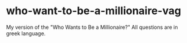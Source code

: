 # who-want-to-be-a-millionaire-vag
My version of the "Who Wants to Be a Millionaire?" All questions are in greek language.
